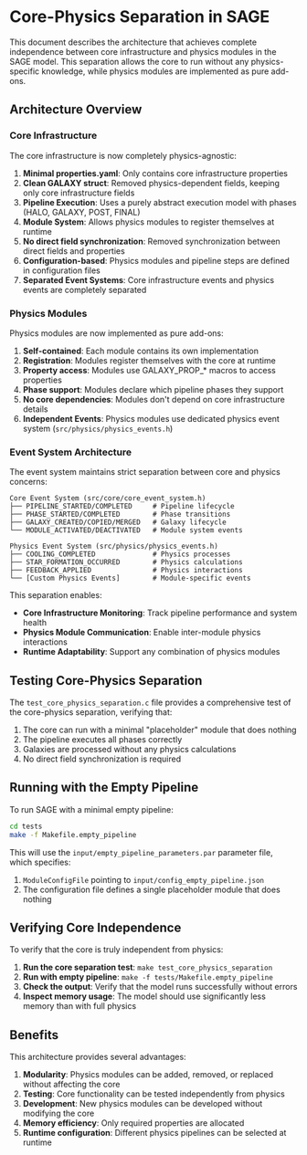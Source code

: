 # Core-Physics Separation in SAGE

This document describes the architecture that achieves complete independence between core infrastructure and physics modules in the SAGE model. This separation allows the core to run without any physics-specific knowledge, while physics modules are implemented as pure add-ons.

## Architecture Overview

### Core Infrastructure

The core infrastructure is now completely physics-agnostic:

1. **Minimal properties.yaml**: Only contains core infrastructure properties
2. **Clean GALAXY struct**: Removed physics-dependent fields, keeping only core infrastructure fields
3. **Pipeline Execution**: Uses a purely abstract execution model with phases (HALO, GALAXY, POST, FINAL)
4. **Module System**: Allows physics modules to register themselves at runtime
5. **No direct field synchronization**: Removed synchronization between direct fields and properties
6. **Configuration-based**: Physics modules and pipeline steps are defined in configuration files
7. **Separated Event Systems**: Core infrastructure events and physics events are completely separated

### Physics Modules

Physics modules are now implemented as pure add-ons:

1. **Self-contained**: Each module contains its own implementation
2. **Registration**: Modules register themselves with the core at runtime
3. **Property access**: Modules use GALAXY_PROP_* macros to access properties
4. **Phase support**: Modules declare which pipeline phases they support
5. **No core dependencies**: Modules don't depend on core infrastructure details
6. **Independent Events**: Physics modules use dedicated physics event system (`src/physics/physics_events.h`)

### Event System Architecture

The event system maintains strict separation between core and physics concerns:

```
Core Event System (src/core/core_event_system.h)
├── PIPELINE_STARTED/COMPLETED     # Pipeline lifecycle
├── PHASE_STARTED/COMPLETED        # Phase transitions  
├── GALAXY_CREATED/COPIED/MERGED   # Galaxy lifecycle
└── MODULE_ACTIVATED/DEACTIVATED   # Module system events

Physics Event System (src/physics/physics_events.h)
├── COOLING_COMPLETED              # Physics processes
├── STAR_FORMATION_OCCURRED        # Physics calculations
├── FEEDBACK_APPLIED               # Physics interactions
└── [Custom Physics Events]        # Module-specific events
```

This separation enables:
- **Core Infrastructure Monitoring**: Track pipeline performance and system health
- **Physics Module Communication**: Enable inter-module physics interactions
- **Runtime Adaptability**: Support any combination of physics modules

## Testing Core-Physics Separation

The `test_core_physics_separation.c` file provides a comprehensive test of the core-physics separation, verifying that:

1. The core can run with a minimal "placeholder" module that does nothing
2. The pipeline executes all phases correctly
3. Galaxies are processed without any physics calculations
4. No direct field synchronization is required

## Running with the Empty Pipeline

To run SAGE with a minimal empty pipeline:

```bash
cd tests
make -f Makefile.empty_pipeline
```

This will use the `input/empty_pipeline_parameters.par` parameter file, which specifies:

1. `ModuleConfigFile` pointing to `input/config_empty_pipeline.json`
2. The configuration file defines a single placeholder module that does nothing

## Verifying Core Independence

To verify that the core is truly independent from physics:

1. **Run the core separation test**: `make test_core_physics_separation`
2. **Run with empty pipeline**: `make -f tests/Makefile.empty_pipeline`
3. **Check the output**: Verify that the model runs successfully without errors
4. **Inspect memory usage**: The model should use significantly less memory than with full physics

## Benefits

This architecture provides several advantages:

1. **Modularity**: Physics modules can be added, removed, or replaced without affecting the core
2. **Testing**: Core functionality can be tested independently from physics
3. **Development**: New physics modules can be developed without modifying the core
4. **Memory efficiency**: Only required properties are allocated
5. **Runtime configuration**: Different physics pipelines can be selected at runtime
